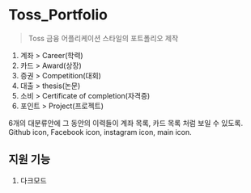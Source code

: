 # Toss_Portfolio

> Toss 금융 어플리케이션 스타일의 포트폴리오 제작

1. 계좌 > Career(학력)
2. 카드 > Award(상장)
3. 증권 > Competition(대회)
4. 대출 > thesis(논문)
5. 소비 > Certificate of completion(자격증)
6. 포인트 > Project(프로젝트)

6개의 대분류안에 그 동안의 이력들이 계좌 목록, 카드 목록 처럼 보일 수 있도록.
Github icon, Facebook icon, instagram icon, main icon.

## 지원 기능

1. 다크모드
